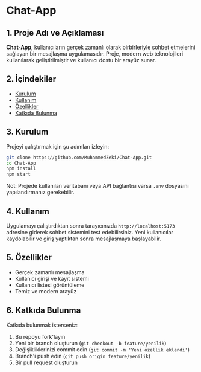 # Chat-App

## 1. Proje Adı ve Açıklaması
**Chat-App**, kullanıcıların gerçek zamanlı olarak birbirleriyle sohbet etmelerini sağlayan bir mesajlaşma uygulamasıdır. Proje, modern web teknolojileri kullanılarak geliştirilmiştir ve kullanıcı dostu bir arayüz sunar.

## 2. İçindekiler
- [Kurulum](#3-kurulum)
- [Kullanım](#4-kullanım)
- [Özellikler](#5-özellikler)
- [Katkıda Bulunma](#6-katkıda-bulunma)

## 3. Kurulum
Projeyi çalıştırmak için şu adımları izleyin:

```bash
git clone https://github.com/MuhammedZeki/Chat-App.git
cd Chat-App
npm install
npm start
```

Not: Projede kullanılan veritabanı veya API bağlantısı varsa `.env` dosyasını yapılandırmanız gerekebilir.

## 4. Kullanım
Uygulamayı çalıştırdıktan sonra tarayıcınızda `http://localhost:5173` adresine giderek sohbet sistemini test edebilirsiniz. Yeni kullanıcılar kaydolabilir ve giriş yaptıktan sonra mesajlaşmaya başlayabilir.

## 5. Özellikler
- Gerçek zamanlı mesajlaşma
- Kullanıcı girişi ve kayıt sistemi
- Kullanıcı listesi görüntüleme
- Temiz ve modern arayüz

## 6. Katkıda Bulunma
Katkıda bulunmak isterseniz:
1. Bu repoyu fork'layın
2. Yeni bir branch oluşturun (`git checkout -b feature/yenilik`)
3. Değişikliklerinizi commit edin (`git commit -m 'Yeni özellik eklendi'`)
4. Branch'i push edin (`git push origin feature/yenilik`)
5. Bir pull request oluşturun

